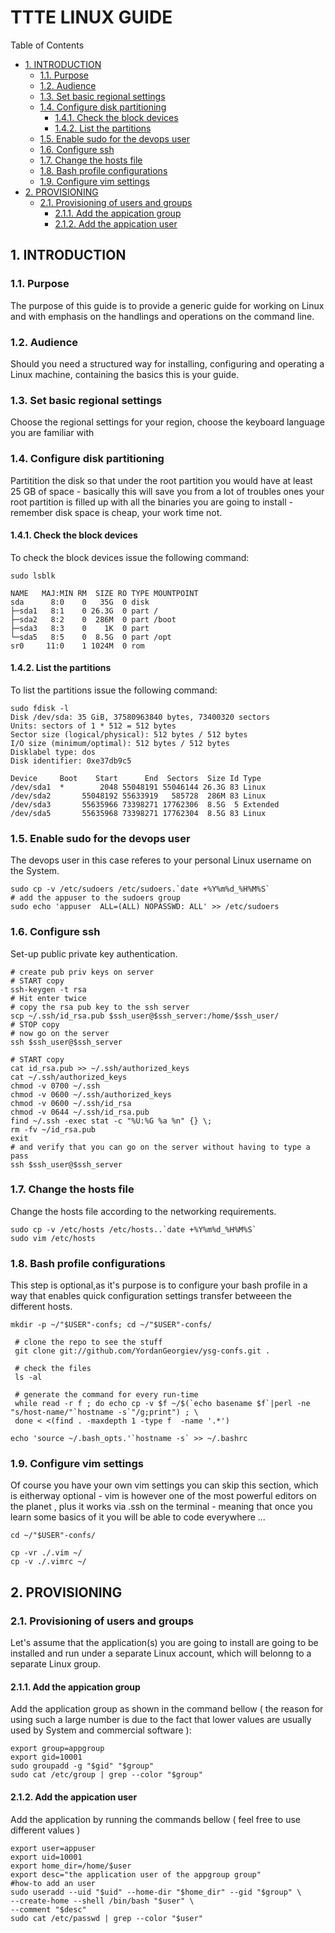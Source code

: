 #  TTTE LINUX GUIDE


Table of Contents

  * [1. INTRODUCTION](#1-introduction)
    * [1.1. Purpose ](#11-purpose-)
    * [1.2. Audience](#12-audience)
    * [1.3. Set basic regional settings ](#13-set-basic-regional-settings-)
    * [1.4. Configure disk partitioning](#14-configure-disk-partitioning)
      * [1.4.1. Check the block devices](#141-check-the-block-devices)
      * [1.4.2. List the partitions](#142-list-the-partitions)
    * [1.5. Enable sudo for the devops user](#15-enable-sudo-for-the-devops-user)
    * [1.6. Configure ssh](#16-configure-ssh)
    * [1.7. Change the hosts file](#17-change-the-hosts-file)
    * [1.8. Bash profile configurations](#18-bash-profile-configurations)
    * [1.9. Configure vim settings](#19-configure-vim-settings)
  * [2. PROVISIONING](#2-provisioning)
    * [2.1. Provisioning of users and groups](#21-provisioning-of-users-and-groups)
      * [2.1.1. Add the appication group](#211-add-the-appication-group)
      * [2.1.2. Add the appication user](#212-add-the-appication-user)


    

## 1. INTRODUCTION


    

### 1.1. Purpose 
The purpose of this guide is to provide a generic guide for working on Linux and with emphasis on the handlings and operations on the command line. 

     

### 1.2. Audience
Should you need a structured way for installing, configuring and operating a Linux machine, containing the basics this is your guide. 

     

### 1.3. Set basic regional settings 
Choose the regional settings for your region, choose the keyboard language you are familiar with

     

### 1.4. Configure disk partitioning
Partitition the disk so that  under the root partition you would have at least 25 GB of space - basically this will save you from a lot of troubles ones your root partition is filled up with all the binaries you are going to install - remember disk space is cheap, your work time not. 

    

#### 1.4.1. Check the block devices
To check the block devices issue the following command:

    sudo lsblk
    
    NAME   MAJ:MIN RM  SIZE RO TYPE MOUNTPOINT
    sda      8:0    0   35G  0 disk
    ├─sda1   8:1    0 26.3G  0 part /
    ├─sda2   8:2    0  286M  0 part /boot
    ├─sda3   8:3    0    1K  0 part
    └─sda5   8:5    0  8.5G  0 part /opt
    sr0     11:0    1 1024M  0 rom

#### 1.4.2. List the partitions
To list the partitions issue the following command:

    sudo fdisk -l
    Disk /dev/sda: 35 GiB, 37580963840 bytes, 73400320 sectors
    Units: sectors of 1 * 512 = 512 bytes
    Sector size (logical/physical): 512 bytes / 512 bytes
    I/O size (minimum/optimal): 512 bytes / 512 bytes
    Disklabel type: dos
    Disk identifier: 0xe37db9c5
    
    Device     Boot    Start      End  Sectors  Size Id Type
    /dev/sda1  *        2048 55048191 55046144 26.3G 83 Linux
    /dev/sda2       55048192 55633919   585728  286M 83 Linux
    /dev/sda3       55635966 73398271 17762306  8.5G  5 Extended
    /dev/sda5       55635968 73398271 17762304  8.5G 83 Linux
    

### 1.5. Enable sudo for the devops user
The devops user in this case referes to your personal Linux username on the System. 

    sudo cp -v /etc/sudoers /etc/sudoers.`date +%Y%m%d_%H%M%S`
    # add the appuser to the sudoers group
    sudo echo 'appuser  ALL=(ALL) NOPASSWD: ALL' >> /etc/sudoers

### 1.6. Configure ssh
Set-up public private key authentication.

    # create pub priv keys on server
    # START copy 
    ssh-keygen -t rsa
    # Hit enter twice 
    # copy the rsa pub key to the ssh server
    scp ~/.ssh/id_rsa.pub $ssh_user@$ssh_server:/home/$ssh_user/
    # STOP copy
    # now go on the server
    ssh $ssh_user@$ssh_server
    
    # START copy 
    cat id_rsa.pub >> ~/.ssh/authorized_keys
    cat ~/.ssh/authorized_keys
    chmod -v 0700 ~/.ssh
    chmod -v 0600 ~/.ssh/authorized_keys
    chmod -v 0600 ~/.ssh/id_rsa
    chmod -v 0644 ~/.ssh/id_rsa.pub
    find ~/.ssh -exec stat -c "%U:%G %a %n" {} \;
    rm -fv ~/id_rsa.pub
    exit
    # and verify that you can go on the server without having to type a pass
    ssh $ssh_user@$ssh_server

### 1.7. Change the hosts file
Change the hosts file according to the networking requirements.

    sudo cp -v /etc/hosts /etc/hosts..`date +%Y%m%d_%H%M%S`
    sudo vim /etc/hosts

### 1.8. Bash profile configurations
This step is optional,as it's purpose is to configure your bash profile in a way that enables quick configuration settings transfer betweeen the different hosts. 

    mkdir -p ~/"$USER"-confs; cd ~/"$USER"-confs/
     
     # clone the repo to see the stuff 
     git clone git://github.com/YordanGeorgiev/ysg-confs.git .
    
     # check the files
     ls -al
    
     # generate the command for every run-time
     while read -r f ; do echo cp -v $f ~/$(`echo basename $f`|perl -ne "s/host-name/"`hostname -s`"/g;print") ; \
     done < <(find . -maxdepth 1 -type f  -name '.*')
    
    echo 'source ~/.bash_opts.'`hostname -s` >> ~/.bashrc

### 1.9. Configure vim settings
Of course you have your own vim settings you can skip this section, which is eitherway optional - vim is however one of the most powerful editors on the planet , plus it works via .ssh on the terminal - meaning that once you learn some basics of it you will be able to code everywhere ... 

    cd ~/"$USER"-confs/
     
    cp -vr ./.vim ~/
    cp -v ./.vimrc ~/

## 2. PROVISIONING


    

### 2.1. Provisioning of users and groups
Let's assume that the application(s) you are going to install are going to be installed and run under a separate Linux account, which will belonng to a separate Linux group. 

    

#### 2.1.1. Add the appication group
Add the application group as shown in the command bellow ( the reason for using such a large number is due to the fact that lower values are usually used by System and commercial software ):

    export group=appgroup
    export gid=10001
    sudo groupadd -g "$gid" "$group"
    sudo cat /etc/group | grep --color "$group"
    

#### 2.1.2. Add the appication user
Add the application by running the commands bellow ( feel free to use different values )

    export user=appuser
    export uid=10001
    export home_dir=/home/$user
    export desc="the application user of the appgroup group"
    #how-to add an user
    sudo useradd --uid "$uid" --home-dir "$home_dir" --gid "$group" \
    --create-home --shell /bin/bash "$user" \
    --comment "$desc"
    sudo cat /etc/passwd | grep --color "$user"

